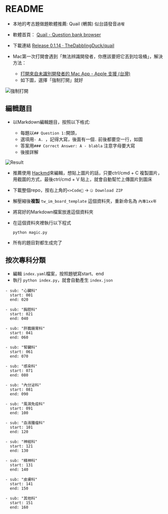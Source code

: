# README

- 本地的考古題做題軟體推薦: Quail (鵪鶉) 似台語發音`過喔`
- 軟體首頁： [Quail - Question bank browser](https://thedabblingduck.github.io/quail/)

- 下載連結 [Release 0.1.14 · TheDabblingDuck/quail](https://github.com/TheDabblingDuck/quail/releases/tag/v0.1.14)

- Mac第一次打開會遇到「無法辨識開發者，你應該要把它丟到垃圾桶」，解決方法：
	- [打開來自未識別開發者的 Mac App - Apple 支援 (台灣)](https://support.apple.com/zh-tw/guide/mac-help/mh40616/mac)
	- 如下圖，選擇「強制打開」就好


![強制打開](https://i.imgur.com/BnTzIKu.png)


## 編輯題目

- 以Markdown編輯題目，按照以下格式:

	- 每題以`## Question 1:`開頭，
	- 選項用`- A. `，記得大寫，後面有一個`.` 前後都要空一行，如圖
	- 答案用`### Correct Answer: A - blabla` 注意字母要大寫
	- 後接詳解
	
![Result](https://i.imgur.com/cQtuFIi.png)
- 推薦使用 [Hackmd](https://hackmd.io/@htlin222/template/edit)來編輯，想貼上圖片的話，只要ctrl/cmd + C 複製圖片，用截圖的方式，最後ctrl/cmd + V 貼上，就會自動幫忙上傳圖片到圖床

- 下載整個repo，按右上角的`<>Code🔽` -> `🤐 Download ZIP`
- 解壓縮後**複製** `tw_im_board_template` 這個資料夾，重新命名為 `內專1xx年`
- 將寫好的Markdown檔案放進這個資料夾
- 在這個資料夾裡執行以下程式
	```
	python magic.py
	```
- 所有的題目對都生成完了 

## 按次專科分類

- 編輯 `index.yaml`檔案，按照題號寫start、end
- 執行 `python index.py`，就會自動產生 `index.json`

```
- sub: "心臟科"
  start: 001
  end: 020

- sub: "胸腔科"
  start: 021
  end: 040

- sub: "肝膽腸胃科"
  start: 041
  end: 060

- sub: "腎臟科"
  start: 061
  end: 070

- sub: "感染科"
  start: 071
  end: 080

- sub: "內分泌科"
  start: 081
  end: 090

- sub: "風濕免疫科"
  start: 091
  end: 100

- sub: "血液腫瘤科"
  start: 101
  end: 120

- sub: "神經科"
  start: 121
  end: 130

- sub: "精神科"
  start: 131
  end: 140

- sub: "皮膚科"
  start: 141
  end: 150

- sub: "其他科"
  start: 151
  end: 160
```
